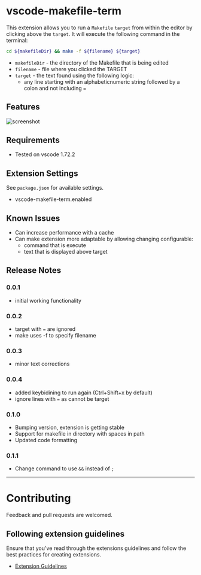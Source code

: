 # vscode-makefile-term 

This extension allows you to run a `Makefile` `target` from within the
editor by clicking above the `target`. It will execute the following command in the terminal:

```bash
cd ${makefileDir} && make -f ${filename} ${target}
```

* `makefileDir` - the directory of the Makefile that is being edited
* `filename` - file where you clicked the TARGET
* `target`  - the text found using the following logic: 
  *  any line starting with an alphabeticnumeric string followed by a colon and not including `=`

## Features

![screenshot](https://raw.githubusercontent.com/lfmunoz/vscode-makefile-term/main/media/screenshot.png)


## Requirements

* Tested on vscode 1.72.2

## Extension Settings

See `package.json` for available settings. 

* vscode-makefile-term.enabled

## Known Issues

* Can increase performance with a cache
* Can make extension more adaptable by allowing changing configurable:
  * command that is execute
  * text that is displayed above target

## Release Notes

### 0.0.1

* initial working functionality

### 0.0.2

* target with `=` are ignored
* make uses -f to specify filename

### 0.0.3

* minor text corrections

### 0.0.4

* added keybidining to run again (Ctrl+Shift+x by default)
* ignore lines with `=` as cannot be target

### 0.1.0

* Bumping version, extension is getting stable
* Support for makefile in directory with spaces in path
* Updated code formatting

### 0.1.1

* Change command to use `&&` instead of `;`


-----------------------------------------------------------------------------------------------------------

# Contributing

Feedback and pull requests are welcomed. 

## Following extension guidelines

Ensure that you've read through the extensions guidelines and follow the best practices for creating extensions.

* [Extension Guidelines](https://code.visualstudio.com/api/references/extension-guidelines)

